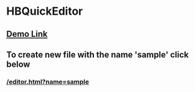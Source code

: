 # HBQuickEditor

## [Demo Link](https://iamevenstronger.github.io/HBQuickEditor/)

## To create new file with the name 'sample' click below
### [/editor.html?name=sample](https://iamevenstronger.github.io/HBQuickEditor/editor.html?name=sample)
